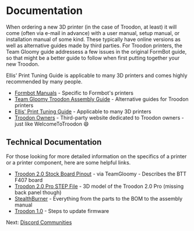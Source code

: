# Documentation
When ordering a new 3D printer (in the case of Troodon, at least) it will come (often via e-mail in advance) with a user manual, setup manual, or installation manual of some kind. These typically have online versions as well as alternative guides made by third parties. For Troodon printers, the Team Gloomy guide addressess a few issues in the original FormBot guide, so that might be a better guide to follow when first putting together your new Troodon. 

Ellis' Print Tuning Guide is applicable to many 3D printers and comes highly recommended by many people.

- [Formbot Manuals](https://www.formbot3d.com/pages/user-manual-53) - Specific to Formbot's printers
- [Team Gloomy Troodon Assembly Guide](https://teamgloomy.github.io/troodon_v2_assembly.html) - Alternative guides for Troodon printers
- [Ellis' Print Tuning Guide](https://ellis3dp.com/Print-Tuning-Guide/) - Applicable to many 3D printers
- [Troodon Owners](https://www.troodonowners.com/) - Third-party website dedicated to Troodon owners - just like WelcomeToTroodon 😄
  
## Technical Documentation
For those looking for more detailed information on the specifics of a printer or a printer component, here are some helpful links.

- [Troodon 2.0 Stock Board Pinout](https://teamgloomy.github.io/troodon_v2_pins.html) - via TeamGloomy - Describes the BTT F407 board
- [Troodon 2.0 Pro STEP File](https://www.500foods.com/Troodon/Troodon20Pro350mm.zip) - 3D model of the Troodon 2.0 Pro (missing back panel though)
- [StealthBurner](https://vorondesign.com/voron_stealthburner) - Everything from the parts to the BOM to the assembly manual
- [Troodon 1.0](https://web.archive.org/web/20220606141317/https://duet3d.dozuki.com/Wiki/Installing_and_Updating_Firmware#Section_Fallback_procedure_Num_1) - Steps to update firmware

Next: [Discord Communities](https://github.com/500Foods/WelcomeToTroodon/blob/main/docs/level_0/discord.md)
